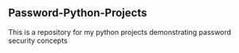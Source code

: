 ## Password-Python-Projects
This is a repository for my python projects demonstrating password security concepts

